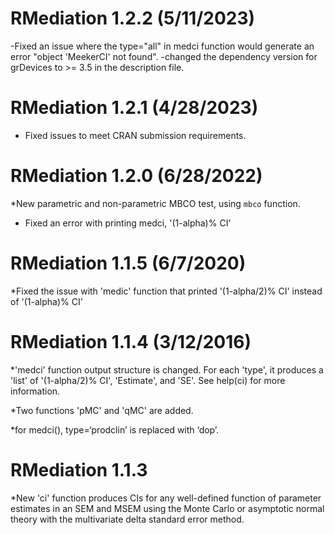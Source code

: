 RMediation 1.2.2 (5/11/2023)
==============
-Fixed an issue where the type="all" in medci function would generate an error "object 'MeekerCI' not found".
-changed the dependency version for grDevices to >= 3.5 in the description file.

RMediation 1.2.1 (4/28/2023)
==============
* Fixed issues to meet CRAN submission requirements.

RMediation 1.2.0 (6/28/2022)
==============
*New parametric and non-parametric MBCO test, using `mbco` function.
* Fixed an error with printing medci, '(1-alpha)% CI'

RMediation 1.1.5 (6/7/2020)
==============
*Fixed the issue with 'medic' function that printed '(1-alpha/2)% CI' instead of '(1-alpha)% CI'

RMediation 1.1.4 (3/12/2016)
=============
*'medci' function output structure is changed. For each 'type', it produces a 'list' of '(1-alpha/2)% CI', 'Estimate', and 'SE'. See help(ci) for more information.

*Two functions 'pMC' and 'qMC' are added.

*for medci(), type=‘prodclin’ is replaced with ‘dop’.

RMediation 1.1.3
=============
*New 'ci' function produces CIs for any well-defined function of parameter estimates in an SEM and MSEM using the Monte Carlo or asymptotic normal theory with the multivariate delta standard error method.
